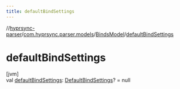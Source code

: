 ```yaml
---
title: defaultBindSettings
---
```

//[hyprsync-parser](../../../index.html)/[com.hyprsync.parser.models](../index.html)/[BindsModel](index.html)/[defaultBindSettings](default-bind-settings.html)



# defaultBindSettings



[jvm]\
val [defaultBindSettings](default-bind-settings.html): [DefaultBindSettings](../-default-bind-settings/index.html)? = null



